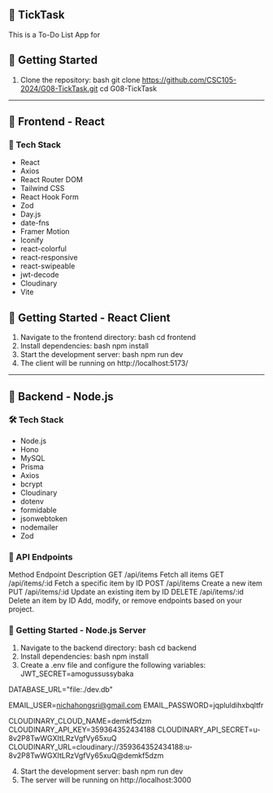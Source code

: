 ## :pushpin: TickTask

This is a To-Do List App for 


## :rocket: Getting Started
1. Clone the repository: bash git clone https://github.com/CSC105-2024/G08-TickTask.git cd G08-TickTask
---

## :hammer: Frontend - React
### :wrench: Tech Stack
- React
- Axios
- React Router DOM
- Tailwind CSS
- React Hook Form
- Zod
- Day.js
- date-fns
- Framer Motion
- Iconify
- react-colorful
- react-responsive
- react-swipeable
- jwt-decode
- Cloudinary
- Vite

## :rocket: Getting Started - React Client
1. Navigate to the frontend directory: bash cd frontend
2. Install dependencies: bash npm install
3. Start the development server: bash npm run dev
4. The client will be running on http://localhost:5173/ 

---
## :wrench: Backend - Node.js
### :hammer_and_wrench: Tech Stack

- Node.js
- Hono
- MySQL
- Prisma
- Axios
- bcrypt
- Cloudinary
- dotenv
- formidable
- jsonwebtoken
- nodemailer
- Zod

### :electric_plug: API Endpoints
Method	Endpoint	Description
GET	/api/items	Fetch all items
GET	/api/items/:id	Fetch a specific item by ID
POST	/api/items	Create a new item
PUT	/api/items/:id	Update an existing item by ID
DELETE	/api/items/:id	Delete an item by ID
Add, modify, or remove endpoints based on your project.

### :rocket: Getting Started - Node.js Server

1. Navigate to the backend directory: bash cd backend
2. Install dependencies: bash npm install
3. Create a .env file and configure the following variables:
JWT_SECRET=amogussussybaka

DATABASE_URL="file:./dev.db"

EMAIL_USER=nichahongsri@gmail.com
EMAIL_PASSWORD=jqpluldihxbqltfr

CLOUDINARY_CLOUD_NAME=demkf5dzm
CLOUDINARY_API_KEY=359364352434188
CLOUDINARY_API_SECRET=u-8v2P8TwWGXItLRzVgfVy65xuQ
CLOUDINARY_URL=cloudinary://359364352434188:u-8v2P8TwWGXItLRzVgfVy65xuQ@demkf5dzm

4. Start the development server: bash npm run dev
5. The server will be running on http://localhost:3000

